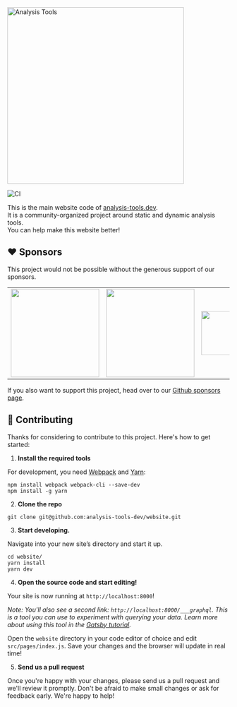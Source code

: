   <a href="http://analysis-tools.dev/">
    <img width="400px" alt="Analysis Tools" src="/static/logo.png" />
  </a>

![CI](https://github.com/analysis-tools-dev/website/workflows/CI/badge.svg)

This is the main website code of <a href="https://analysis-tools.dev">analysis-tools.dev</a>.  
It is a community-organized project around static and dynamic analysis tools.  
You can help make this website better!

## :heart: Sponsors

This project would not be possible without the generous support of our sponsors.

<table>
  <tr>
    <td><a href="https://deepcode.ai"><img width="200px" src="static/sponsors/deepcode.png" /></a></td>
    <td><a href="https://deepsource.io/"><img width="200px" src="static/sponsors/deepsource.png" /></a></td>
    <td><a href="https://www.viva64.com/free-license"><img height="100px" src="static/sponsors/pvs-studio.svg" /></a></td>
    <td><a href="https://codescene.io/"><img width="200px" src="static/sponsors/codescene.svg" /></a></td>
  </tr>
</table>

If you also want to support this project, head over to our [Github sponsors page](https://github.com/sponsors/analysis-tools-dev).

## 🚀 Contributing

Thanks for considering to contribute to this project. Here's how to get started:

1. **Install the required tools**

For development, you need [Webpack](https://webpack.js.org/guides/getting-started/) and [Yarn](https://yarnpkg.com/):

```
npm install webpack webpack-cli --save-dev
npm install -g yarn
```

2. **Clone the repo**

```shell
git clone git@github.com:analysis-tools-dev/website.git
```

3. **Start developing.**

Navigate into your new site’s directory and start it up.

```shell
cd website/
yarn install
yarn dev
```

4. **Open the source code and start editing!**

Your site is now running at `http://localhost:8000`!

_Note: You'll also see a second link: _`http://localhost:8000/___graphql`_. This is a tool you can use to experiment with querying your data. Learn more about using this tool in the [Gatsby tutorial](https://www.gatsbyjs.org/tutorial/part-five/#introducing-graphiql)._

Open the `website` directory in your code editor of choice and edit `src/pages/index.js`. Save your changes and the browser will update in real time!

5.  **Send us a pull request**

Once you're happy with your changes, please send us a pull request and we'll review it promptly.
Don't be afraid to make small changes or ask for feedback early. We're happy to help!
